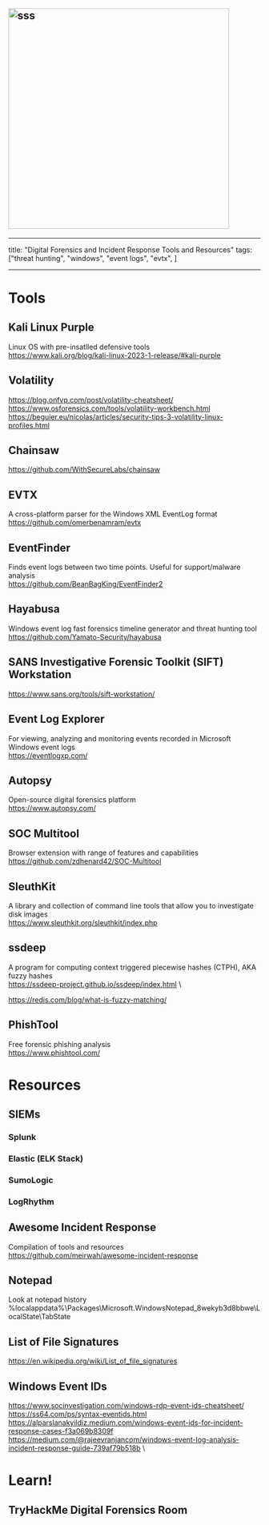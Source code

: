 ## <img width="441" alt="sss" src="placeholder" />

---

title: "Digital Forensics and Incident Response Tools and Resources"
tags: ["threat hunting", "windows", "event logs", "evtx", ]

---

# Tools

## Kali Linux Purple

Linux OS with pre-insatlled defensive tools \
https://www.kali.org/blog/kali-linux-2023-1-release/#kali-purple

## Volatility

https://blog.onfvp.com/post/volatility-cheatsheet/ \
https://www.osforensics.com/tools/volatility-workbench.html \
https://beguier.eu/nicolas/articles/security-tips-3-volatility-linux-profiles.html

## Chainsaw

https://github.com/WithSecureLabs/chainsaw

## EVTX

A cross-platform parser for the Windows XML EventLog format \
https://github.com/omerbenamram/evtx

## EventFinder

Finds event logs between two time points. Useful for support/malware analysis \
https://github.com/BeanBagKing/EventFinder2

## Hayabusa

Windows event log fast forensics timeline generator and threat hunting tool \
https://github.com/Yamato-Security/hayabusa

## SANS Investigative Forensic Toolkit (SIFT) Workstation

https://www.sans.org/tools/sift-workstation/

## Event Log Explorer

For viewing, analyzing and monitoring events recorded in Microsoft Windows event logs \
https://eventlogxp.com/

## Autopsy

Open-source digital forensics platform \
https://www.autopsy.com/

## SOC Multitool

Browser extension with range of features and capabilities \
https://github.com/zdhenard42/SOC-Multitool

## SleuthKit

A library and collection of command line tools that allow you to investigate disk images \
https://www.sleuthkit.org/sleuthkit/index.php

## ssdeep

A program for computing context triggered piecewise hashes (CTPH), AKA fuzzy hashes \
https://ssdeep-project.github.io/ssdeep/index.html \

https://redis.com/blog/what-is-fuzzy-matching/

## PhishTool

Free forensic phishing analysis \
https://www.phishtool.com/

# Resources

## SIEMs

### Splunk

### Elastic (ELK Stack)

### SumoLogic

### LogRhythm

## Awesome Incident Response

Compilation of tools and resources \
https://github.com/meirwah/awesome-incident-response

## Notepad

Look at notepad history \
%localappdata%\Packages\Microsoft.WindowsNotepad_8wekyb3d8bbwe\LocalState\TabState

## List of File Signatures

https://en.wikipedia.org/wiki/List_of_file_signatures

## Windows Event IDs

https://www.socinvestigation.com/windows-rdp-event-ids-cheatsheet/ \
https://ss64.com/ps/syntax-eventids.html \
https://alparslanakyildiz.medium.com/windows-event-ids-for-incident-response-cases-f3a069b8309f \
https://medium.com/@rajeevranjancom/windows-event-log-analysis-incident-response-guide-739af79b518b \

# Learn!

## TryHackMe Digital Forensics Room
